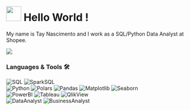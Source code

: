 <h1><img src="https://media.giphy.com/media/ZTm2kDNErHrtegKDPq/giphy.gif" width="40"/> Hello World ! </h1>


My name is Tay Nascimento and I work as a SQL/Python Data Analyst at Shopee.


<p align="left">
<a href="https://www.linkedin.com/in/taynara-gnascimento/"><img src="https://img.shields.io/badge/-Tay Nascimento-0077B5?style=flat&logo=Linkedin&logoColor=white"/></a>
</p>

### Languages & Tools 🛠  
![SQL](https://img.shields.io/badge/-SQL-05122A?style=flat&color=green)&nbsp;![SparkSQL](https://img.shields.io/badge/-SparkSQL-05122A?style=flat&color=green)&nbsp;  
![Python](https://img.shields.io/badge/-Python-05122A?style=flat&color=orange)&nbsp;![Polars](https://img.shields.io/badge/-Polars-05122A?style=flat&color=orange)&nbsp;![Pandas](https://img.shields.io/badge/-Pandas-05122A?style=flat&color=orange)&nbsp;![Matplotlib](https://img.shields.io/badge/-Matplotlib-05122A?style=flat&color=orange)&nbsp;![Seaborn](https://img.shields.io/badge/-Seaborn-05122A?style=flat&color=orange)&nbsp;  
![PowerBI](https://img.shields.io/badge/-PowerBI-05122A?style=flat&color=yellow)&nbsp;![Tableau](https://img.shields.io/badge/-Tableau-05122A?style=flat&color=yellow)&nbsp;![QlikView](https://img.shields.io/badge/-QlikView-05122A?style=flat&color=yellow)&nbsp;  
![DataAnalyst](https://img.shields.io/badge/-DataAnalyst-05122A?style=flat&color=blue)&nbsp;![BusinessAnalyst](https://img.shields.io/badge/-BusinessAnalyst-05122A?style=flat&color=blue)&nbsp;  
